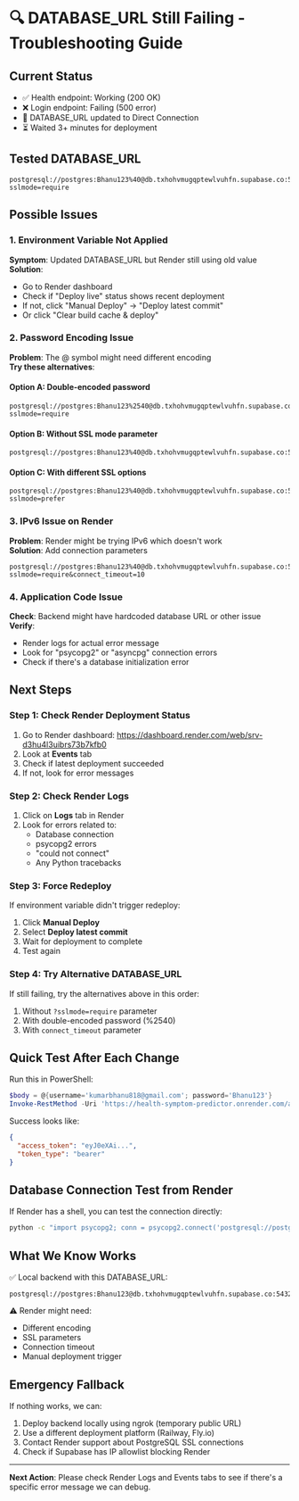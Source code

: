 # 🔍 DATABASE_URL Still Failing - Troubleshooting Guide

## Current Status
- ✅ Health endpoint: Working (200 OK)
- ❌ Login endpoint: Failing (500 error)
- 🔄 DATABASE_URL updated to Direct Connection
- ⏳ Waited 3+ minutes for deployment

## Tested DATABASE_URL
```
postgresql://postgres:Bhanu123%40@db.txhohvmugqptewlvuhfn.supabase.co:5432/postgres?sslmode=require
```

## Possible Issues

### 1. Environment Variable Not Applied
**Symptom**: Updated DATABASE_URL but Render still using old value  
**Solution**: 
- Go to Render dashboard
- Check if "Deploy live" status shows recent deployment
- If not, click "Manual Deploy" → "Deploy latest commit"
- Or click "Clear build cache & deploy"

### 2. Password Encoding Issue
**Problem**: The @ symbol might need different encoding  
**Try these alternatives**:

#### Option A: Double-encoded password
```
postgresql://postgres:Bhanu123%2540@db.txhohvmugqptewlvuhfn.supabase.co:5432/postgres?sslmode=require
```

#### Option B: Without SSL mode parameter
```
postgresql://postgres:Bhanu123%40@db.txhohvmugqptewlvuhfn.supabase.co:5432/postgres
```

#### Option C: With different SSL options
```
postgresql://postgres:Bhanu123%40@db.txhohvmugqptewlvuhfn.supabase.co:5432/postgres?sslmode=prefer
```

### 3. IPv6 Issue on Render
**Problem**: Render might be trying IPv6 which doesn't work  
**Solution**: Add connection parameters

```
postgresql://postgres:Bhanu123%40@db.txhohvmugqptewlvuhfn.supabase.co:5432/postgres?sslmode=require&connect_timeout=10
```

### 4. Application Code Issue
**Check**: Backend might have hardcoded database URL or other issue  
**Verify**: 
- Render logs for actual error message
- Look for "psycopg2" or "asyncpg" connection errors
- Check if there's a database initialization error

## Next Steps

### Step 1: Check Render Deployment Status
1. Go to Render dashboard: https://dashboard.render.com/web/srv-d3hu4l3uibrs73b7kfb0
2. Look at **Events** tab
3. Check if latest deployment succeeded
4. If not, look for error messages

### Step 2: Check Render Logs
1. Click on **Logs** tab in Render
2. Look for errors related to:
   - Database connection
   - psycopg2 errors
   - "could not connect"
   - Any Python tracebacks

### Step 3: Force Redeploy
If environment variable didn't trigger redeploy:
1. Click **Manual Deploy**
2. Select **Deploy latest commit**
3. Wait for deployment to complete
4. Test again

### Step 4: Try Alternative DATABASE_URL
If still failing, try the alternatives above in this order:
1. Without `?sslmode=require` parameter
2. With double-encoded password (%2540)
3. With `connect_timeout` parameter

## Quick Test After Each Change

Run this in PowerShell:
```powershell
$body = @{username='kumarbhanu818@gmail.com'; password='Bhanu123'}
Invoke-RestMethod -Uri 'https://health-symptom-predictor.onrender.com/api/auth/login' -Method Post -Body $body -ContentType 'application/x-www-form-urlencoded'
```

Success looks like:
```json
{
  "access_token": "eyJ0eXAi...",
  "token_type": "bearer"
}
```

## Database Connection Test from Render

If Render has a shell, you can test the connection directly:
```bash
python -c "import psycopg2; conn = psycopg2.connect('postgresql://postgres:Bhanu123%40@db.txhohvmugqptewlvuhfn.supabase.co:5432/postgres?sslmode=require'); print('SUCCESS')"
```

## What We Know Works

✅ Local backend with this DATABASE_URL:
```
postgresql://postgres:Bhanu123@db.txhohvmugqptewlvuhfn.supabase.co:5432/postgres
```

⚠️ Render might need:
- Different encoding
- SSL parameters
- Connection timeout
- Manual deployment trigger

## Emergency Fallback

If nothing works, we can:
1. Deploy backend locally using ngrok (temporary public URL)
2. Use a different deployment platform (Railway, Fly.io)
3. Contact Render support about PostgreSQL SSL connections
4. Check if Supabase has IP allowlist blocking Render

---

**Next Action**: Please check Render Logs and Events tabs to see if there's a specific error message we can debug.

